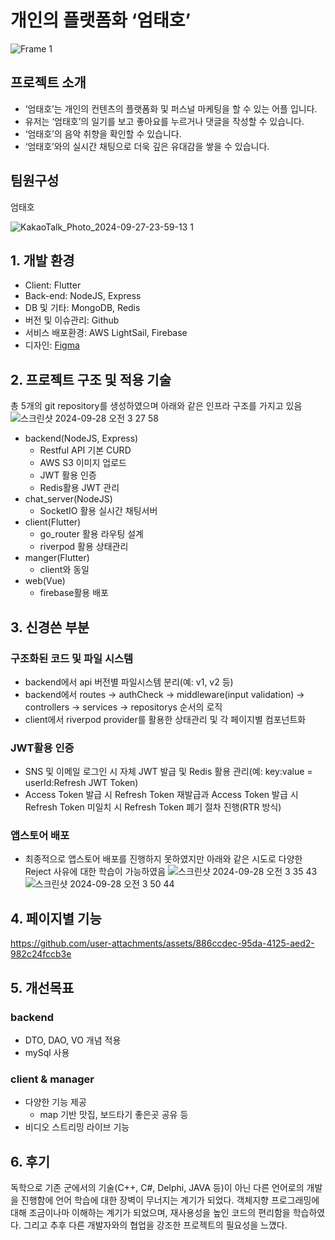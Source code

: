 # 개인의 플랫폼화 ‘엄태호’

![Frame 1](https://github.com/user-attachments/assets/bbf6f18c-422c-43eb-a92b-0bd269d79839)


## 프로젝트 소개

- ‘엄태호’는 개인의 컨텐츠의 플랫폼화 및 퍼스널 마케팅을 할 수 있는 어플 입니다.
- 유저는 ‘엄태호’의 일기를 보고 좋아요를 누르거나 댓글을 작성할 수 있습니다.
- ‘엄태호’의 음악 취향을 확인할 수 있습니다.
- ‘엄태호’와의 실시간 채팅으로 더욱 깊은 유대감을 쌓을 수 있습니다.

## 팀원구성

엄태호

![KakaoTalk_Photo_2024-09-27-23-59-13 1](https://github.com/user-attachments/assets/84fdf715-28d9-481b-954a-5abbf507c0c5)



## 1. 개발 환경

- Client: Flutter
- Back-end: NodeJS, Express
- DB 및 기타: MongoDB, Redis
- 버전 및 이슈관리: Github
- 서비스 배포환경: AWS LightSail, Firebase
- 디자인: [Figma](https://www.figma.com/design/vrEIZvy0st4B1zhIqw79rV/Client?node-id=0-1&t=NyVhX4Z7BfJvuItF-1)

## 2. 프로젝트 구조 및 적용 기술

총 5개의 git repository를 생성하였으며 아래와 같은 인프라 구조를 가지고 있음
![스크린샷 2024-09-28 오전 3 27 58](https://github.com/user-attachments/assets/bc4f60ee-37f7-4176-9709-643d06bf928a)


- backend(NodeJS, Express)
    - Restful API 기본 CURD
    - AWS S3 이미지 업로드
    - JWT 활용 인증
    - Redis활용 JWT 관리
- chat_server(NodeJS)
    - SocketIO 활용 실시간 채팅서버
- client(Flutter)
    - go_router 활용 라우팅 설계
    - riverpod 활용 상태관리
- manger(Flutter)
    - client와 동일
- web(Vue)
    - firebase활용 배포

## 3. 신경쓴 부분

### 구조화된 코드 및 파일 시스템

- backend에서 api 버전별 파일시스템 분리(예: v1, v2 등)
- backend에서  routes → authCheck → middleware(input validation) → controllers → services → repositorys 순서의 로직
- client에서 riverpod provider를 활용한 상태관리 및 각 페이지별 컴포넌트화

### JWT활용 인증

- SNS 및 이메일 로그인 시 자체 JWT 발급 및 Redis 활용 관리(예: key:value = userId:Refresh JWT Token)
- Access Token 발급 시 Refresh Token 재발급과 Access Token 발급 시 Refresh Token 미일치 시 Refresh Token 폐기 절차 진행(RTR 방식)

### 앱스토어 배포

- 최종적으로 앱스토어 배포를 진행하지 못하였지만 아래와 같은 시도로 다양한 Reject 사유에 대한 학습이 가능하였음
![스크린샷 2024-09-28 오전 3 35 43](https://github.com/user-attachments/assets/97f28db7-9b1d-4669-ae6c-61edbf21aa57)
![스크린샷 2024-09-28 오전 3 50 44](https://github.com/user-attachments/assets/f4765159-b9ae-48ba-add1-7a8688cbbeda)


## 4. 페이지별 기능


https://github.com/user-attachments/assets/886ccdec-95da-4125-aed2-982c24fccb3e


## 5. 개선목표



### backend

- DTO, DAO, VO 개념 적용
- mySql 사용

### client & manager

- 다양한 기능 제공
    - map 기반 맛집, 보드타기 좋은곳 공유 등
- 비디오 스트리밍 라이브 기능


## 6. 후기

독학으로 기존 군에서의 기술(C++, C#, Delphi, JAVA 등)이 아닌 다른 언어로의 개발을 진행함에 언어 학습에 대한 장벽이 무너지는 계기가 되었다. 객체지향 프로그래밍에 대해 조금이나마 이해하는 계기가 되었으며, 재사용성을 높인 코드의 편리함을 학습하였다. 그리고 추후 다른 개발자와의 협업을 강조한 프로젝트의 필요성을 느꼈다.
